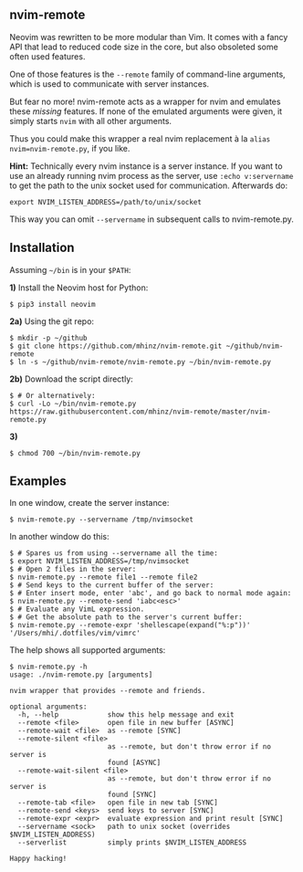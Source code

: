 nvim-remote
-----------

Neovim was rewritten to be more modular than Vim. It comes with a fancy API that
lead to reduced code size in the core, but also obsoleted some often used
features.

One of those features is the `--remote` family of command-line arguments, which
is used to communicate with server instances.

But fear no more! nvim-remote acts as a wrapper for nvim and emulates these
*missing* features. If none of the emulated arguments were given, it simply
starts `nvim` with all other arguments.

Thus you could make this wrapper a real nvim replacement à la `alias
nvim=nvim-remote.py`, if you like.

**Hint:** Technically every nvim instance is a server instance. If you want to
use an already running nvim process as the server, use `:echo v:servername` to
get the path to the unix socket used for communication. Afterwards do:
```
export NVIM_LISTEN_ADDRESS=/path/to/unix/socket
```

This way you can omit `--servername` in subsequent calls to nvim-remote.py.

Installation
------------

Assuming `~/bin` is in your `$PATH`:

**1)** Install the Neovim host for Python:
```
$ pip3 install neovim
```

**2a)** Using the git repo:
```
$ mkdir -p ~/github
$ git clone https://github.com/mhinz/nvim-remote.git ~/github/nvim-remote
$ ln -s ~/github/nvim-remote/nvim-remote.py ~/bin/nvim-remote.py
```

**2b)** Download the script directly:
```
$ # Or alternatively:
$ curl -Lo ~/bin/nvim-remote.py https://raw.githubusercontent.com/mhinz/nvim-remote/master/nvim-remote.py
```

**3)**
```
$ chmod 700 ~/bin/nvim-remote.py
```

Examples
---------

In one window, create the server instance:
```
$ nvim-remote.py --servername /tmp/nvimsocket
```
In another window do this:
```shell
$ # Spares us from using --servername all the time:
$ export NVIM_LISTEN_ADDRESS=/tmp/nvimsocket
$ # Open 2 files in the server:
$ nvim-remote.py --remote file1 --remote file2
$ # Send keys to the current buffer of the server:
$ # Enter insert mode, enter 'abc', and go back to normal mode again:
$ nvim-remote.py --remote-send 'iabc<esc>'
$ # Evaluate any VimL expression.
$ # Get the absolute path to the server's current buffer:
$ nvim-remote.py --remote-expr 'shellescape(expand("%:p"))'
'/Users/mhi/.dotfiles/vim/vimrc'
```

The help shows all supported arguments:
```
$ nvim-remote.py -h
usage: ./nvim-remote.py [arguments]

nvim wrapper that provides --remote and friends.

optional arguments:
  -h, --help            show this help message and exit
  --remote <file>       open file in new buffer [ASYNC]
  --remote-wait <file>  as --remote [SYNC]
  --remote-silent <file>
                        as --remote, but don't throw error if no server is
                        found [ASYNC]
  --remote-wait-silent <file>
                        as --remote, but don't throw error if no server is
                        found [SYNC]
  --remote-tab <file>   open file in new tab [SYNC]
  --remote-send <keys>  send keys to server [SYNC]
  --remote-expr <expr>  evaluate expression and print result [SYNC]
  --servername <sock>   path to unix socket (overrides $NVIM_LISTEN_ADDRESS)
  --serverlist          simply prints $NVIM_LISTEN_ADDRESS

Happy hacking!
```


